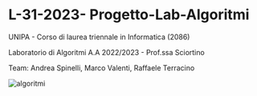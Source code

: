 # L-31-2023- Progetto-Lab-Algoritmi

UNIPA - Corso di laurea triennale in Informatica (2086)

Laboratorio di Algoritmi A.A 2022/2023 - Prof.ssa Sciortino

Team: Andrea Spinelli, Marco Valenti, Raffaele Terracino

![algoritmi](https://github.com/ArgonautAstra/Progetto-Lab.-Algoritmi/assets/78497325/0a512464-5323-41fb-a8af-aeaa2ececdaa)

